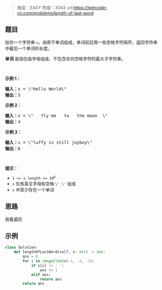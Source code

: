 > 难度：EASY
> 热度：3042
> url:https://leetcode-cn.com/problems/length-of-last-word

## 题目

<p>给你一个字符串 <code>s</code>，由若干单词组成，单词前后用一些空格字符隔开。返回字符串中最后一个单词的长度。</p>

<p><strong>单词</strong> 是指仅由字母组成、不包含任何空格字符的最大子字符串。</p>

<p>&nbsp;</p>

<p><strong>示例 1：</strong></p>

<pre>
<strong>输入：</strong>s = \"Hello World\"
<strong>输出：</strong>5
</pre>

<p><strong>示例 2：</strong></p>

<pre>
<strong>输入：</strong>s = \"   fly me   to   the moon  \"
<strong>输出：</strong>4
</pre>

<p><strong>示例 3：</strong></p>

<pre>
<strong>输入：</strong>s = \"luffy is still joyboy\"
<strong>输出：</strong>6
</pre>

<p>&nbsp;</p>

<p><strong>提示：</strong></p>

<ul>
	<li><code>1 &lt;= s.length &lt;= 10<sup>4</sup></code></li>
	<li><code>s</code> 仅有英文字母和空格 <code>\' \'</code> 组成</li>
	<li><code>s</code> 中至少存在一个单词</li>
</ul>

## 思路

倒着遍历

## 示例

```python
class Solution:
    def lengthOfLastWord(self, s: str) -> int:
        ans = 0
        for i in range(len(s)-1, -1, -1):
            if s[i] != ' ':
                ans += 1
            elif ans:
                return ans
        return ans
```
